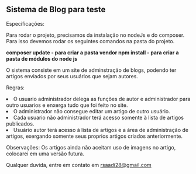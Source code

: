<h2>Sistema de Blog para teste</h2>
<p>Especificações:</p>
 <p>Para rodar o projeto, precisamos da instalação no nodeJs e do composer.
 Para isso devemos rodar os seguintes comandos na pasta do projeto.
 <p> <b>composer update - para criar a pasta vendor
   npm install - para criar a pasta de módulos do node js</b></p>
  <p>
 <p> O sistema consiste em um site de adminstração de blogs, podendo ter artigos enviados por seus usuários que sejam autores.</p>
  <p>Regras:</p>
  <li> O usuario administrador delega as funções de autor e administrador para outro usuarios e enxerga tudo que foi feito no site.</li> 
  <li> O administrador não consegue editar um artigo de outro usuário.</li>
  <li> Cada usuario não administrador terá acesso somente à lista de artigos publicados.</li>
  <li> Usuário autor terá acesso à lista de artigos e a área de administração de artigos, exergando somente seus proprios artigos criados anteriormente.</li>
   
   <p>Observações:
    Os artigos ainda não aceitam uso de imagens no artigo, colocarei em uma versão futura.<p>
   
 Qualquer duvida, entre em contato em rsaadi28@gmail.com
    
   
   
